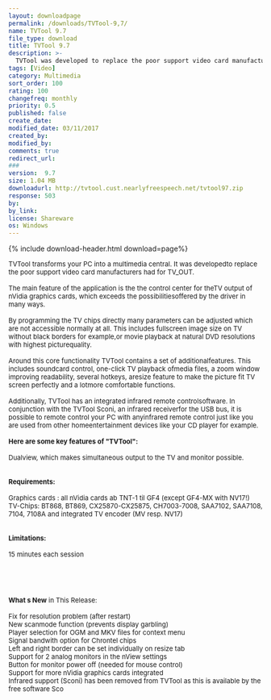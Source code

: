 ```yaml
---
layout: downloadpage
permalink: /downloads/TVTool-9,7/
name: TVTool 9.7
file_type: download
title: TVTool 9.7
description: >-
  TVTool was developed to replace the poor support video card manufacturers had for TV-OUT
tags: [Video]
category: Multimedia
sort_order: 100
rating: 100
changefreq: monthly
priority: 0.5
published: false
create_date: 
modified_date: 03/11/2017
created_by: 
modified_by: 
comments: true
redirect_url: 
### 
version:  9.7
size: 1.04 MB
downloadurl: http://tvtool.cust.nearlyfreespeech.net/tvtool97.zip
response: 503
by: 
by_link: 
license: Shareware
os: Windows
---
```


{% include download-header.html download=page%}

<p style="fix-download-text !important">
<p><font size="2"><p>TVTool transforms your PC into a multimedia central. It was developedto replace the poor support video card manufacturers had for TV_OUT.<br />
<br />
The main feature of the application is the the control center for theTV output of nVidia graphics cards, which exceeds the possibilitiesoffered by the driver in many ways.<br />
<br />
By programming the TV chips directly many parameters can be adjusted which are not accessible normally at all. This includes fullscreen image size on TV without black borders for example,or movie playback at natural DVD resolutions with highest picturequality. <br />
<br />
Around this core functionality TVTool contains a set of additionalfeatures. This includes soundcard control, one-click TV playback ofmedia files, a zoom window improving readability, several hotkeys, aresize feature to make the picture fit TV screen perfectly and a lotmore comfortable functions. <br />
<br />
Additionally, TVTool has an integrated infrared remote controlsoftware. In conjunction with the TVTool Sconi, an infrared receiverfor the USB bus, it is possible to remote control your PC with anyinfrared remote control just like you are used from other homeentertainment devices like your CD player for example.<br />
<br />
<span><strong>Here are some key features of "TVTool":</strong></span><br />
<br />
Dualview, which makes simultaneous output to the TV and monitor possible.<br />
<br />
<br />
<span><strong>Requirements:</strong></span><br />
<br />
Graphics cards : all nVidia cards ab TNT-1 til GF4 (except GF4-MX with NV17!) <br />
TV-Chips: BT868, BT869, CX25870-CX25875, CH7003-7008, SAA7102, SAA7108, 7104, 7108A and integrated TV encoder (MV resp. NV17)<br />
<br />
<br />
<span><strong>Limitations:</strong></span><br />
<br />
15 minutes each session</p>
<!-- google_ad_section_end -->
<p>&#160;</p>
<div class="celltext_big"><br />
<br />
<strong>What s New</strong> in This Release:<br />
<br />
Fix for resolution problem (after restart)<br />
New scanmode function (prevents display garbling)<br />
Player selection for OGM and MKV files for context menu<br />
Signal bandwith option for Chrontel chips<br />
Left and right border can be set individually on resize tab<br />
Support for 2 analog monitors in the nView settings<br />
Button for monitor power off (needed for mouse control)<br />
Support for more nVidia graphics cards integrated<br />
Infrared support (Sconi) has been removed from TVTool as this is available by the free software Sco</div></p></p>
